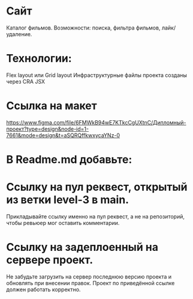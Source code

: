# Сайт
 Каталог фильмов. Возможности: поиска, фильтра фильмов, лайк/удаление. 

# Технологии: 
Flex layout или Grid layout
Инфраструктурные файлы проекта созданы через CRA
JSX

# Ссылка на макет 
https://www.figma.com/file/6FMWkB94wE7KTkcCgUXtnC/Дипломный-проект?type=design&node-id=1-7661&mode=design&t=aSQRQffkwxycaYNz-0


# В Readme.md добавьте:
# Ссылку на пул реквест, открытый из ветки level-3 в main. 
Прикладывайте ссылку именно на пул реквест, а не на репозиторий, чтобы ревьюер мог оставить комментарии.
# Ссылку на задеплоенный на сервере проект. 
Не забудьте загрузить на сервер последнюю версию проекта и обновлять при внесении правок. Проект по приведённой ссылке должен работать корректно.
